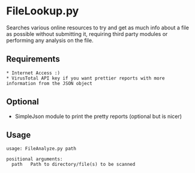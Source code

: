 FileLookup.py
=============

Searches various online resources to try and get as much info about a file as possible without submitting it, requiring third party modules or performing any analysis on the file.

Requirements
------------
	* Internet Access :)
	* VirusTotal API key if you want prettier reports with more information from the JSON object
	
Optional
--------
* SimpleJson module to print the pretty reports (optional but is nicer)

Usage
-----

    usage: FileAnalyze.py path
    
    positional arguments:
      path   Path to directory/file(s) to be scanned